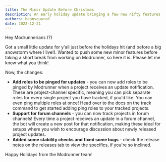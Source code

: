 ```yaml
---
title: The Minor Update Before Christmas
description: An early holiday update bringing a few new nifty features and a couple of bugfixes
authors: beansquared
date: 2022-12-21
---
```

Hey Modrunnerians (?)

Got a small little update for y'all just before the holidays hit (and before a big snowstorm where I live!). Wanted to
push some new minor features before taking a short break from working on Modrunner, so here it is. Please let me know
what you think! 

Now, the changes:

- **Add roles to be pinged for updates** - you can now add roles to be pinged by Modrunner when a project receives an
update notification. These are project-channel specific, meaning you can pick separate roles for every single project you
have tracked, if you'd like. You can even ping multiple roles at once! Head over to the docs on the 
track command to get started adding ping roles to your tracked projects.
- **Support for forum channels** - you can now track projects in forum channels! Every time a project receives an update
in a forum channel, the bot will create a new post for that notification, making these ideal for setups where you wish to
encourage discussion about newly released project updates.
- **Added some stability checks and fixed some bugs** - check the release notes on the releases tab to view
the specifics, if you're so inclined.

Happy Holidays from the Modrunner team!
